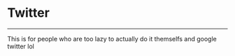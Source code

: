 # Twitter
--------------------------------

This is for people who are too lazy to actually do it themselfs and google twitter lol
